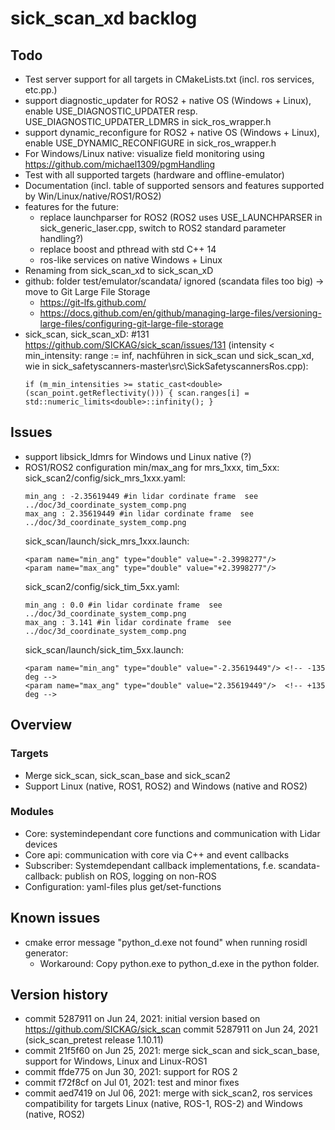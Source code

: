 # sick_scan_xd backlog

## Todo

* Test server support for all targets in CMakeLists.txt (incl. ros services, etc.pp.)
* support diagnostic_updater for ROS2 + native OS (Windows + Linux), enable USE_DIAGNOSTIC_UPDATER resp. USE_DIAGNOSTIC_UPDATER_LDMRS in sick_ros_wrapper.h
* support dynamic_reconfigure for ROS2 + native OS (Windows + Linux), enable USE_DYNAMIC_RECONFIGURE in sick_ros_wrapper.h
* For Windows/Linux native: visualize field monitoring using https://github.com/michael1309/pgmHandling
* Test with all supported targets (hardware and offline-emulator)
* Documentation (incl. table of supported sensors and features supported by Win/Linux/native/ROS1/ROS2)
* features for the future:
   * replace launchparser for ROS2 (ROS2 uses USE_LAUNCHPARSER in sick_generic_laser.cpp, switch to ROS2 standard parameter handling?)
   * replace boost and pthread with std C++ 14
   * ros-like services on native Windows + Linux 
* Renaming from sick_scan_xd to sick_scan_xD
* github: folder test/emulator/scandata/ ignored (scandata files too big) -> move to Git Large File Storage
    * https://git-lfs.github.com/
    * https://docs.github.com/en/github/managing-large-files/versioning-large-files/configuring-git-large-file-storage
* sick_scan, sick_scan_xD: #131 https://github.com/SICKAG/sick_scan/issues/131 (intensity < min_intensity: range := inf, nachführen in sick_scan und sick_scan_xd, wie in sick_safetyscanners-master\src\SickSafetyscannersRos.cpp):
   ```
   if (m_min_intensities >= static_cast<double>(scan_point.getReflectivity())) { scan.ranges[i] = std::numeric_limits<double>::infinity(); } 
   ```
   
## Issues
* support libsick_ldmrs for Windows und Linux native (?)
* ROS1/ROS2 configuration min/max_ang for mrs_1xxx, tim_5xx:
    sick_scan2/config/sick_mrs_1xxx.yaml: 
    ```
    min_ang : -2.35619449 #in lidar cordinate frame  see ../doc/3d_coordinate_system_comp.png
    max_ang : 2.35619449 #in lidar cordinate frame  see ../doc/3d_coordinate_system_comp.png
    ```
    sick_scan/launch/sick_mrs_1xxx.launch:
    ```
    <param name="min_ang" type="double" value="-2.3998277"/>
    <param name="max_ang" type="double" value="+2.3998277"/>
    ```
    sick_scan2/config/sick_tim_5xx.yaml: 
    ```
    min_ang : 0.0 #in lidar cordinate frame  see ../doc/3d_coordinate_system_comp.png
    max_ang : 3.141 #in lidar cordinate frame  see ../doc/3d_coordinate_system_comp.png
    ```
    sick_scan/launch/sick_tim_5xx.launch:
    ```
    <param name="min_ang" type="double" value="-2.35619449"/> <!-- -135 deg -->
    <param name="max_ang" type="double" value="2.35619449"/>  <!-- +135 deg -->
    ```

## Overview

### Targets

* Merge sick_scan, sick_scan_base and sick_scan2
* Support Linux (native, ROS1, ROS2) and Windows (native and ROS2)

### Modules

* Core: systemindependant core functions and communication with Lidar devices
* Core api: communication with core via C++ and event callbacks
* Subscriber: Systemdependant callback implementations, f.e. scandata-callback: publish on ROS, logging on non-ROS
* Configuration: yaml-files plus get/set-functions

## Known issues

* cmake error message "python_d.exe not found" when running rosidl generator: 
   * Workaround: Copy python.exe to python_d.exe in the python folder.

## Version history

* commit 5287911 on Jun 24, 2021: initial version based on https://github.com/SICKAG/sick_scan commit 5287911 on Jun 24, 2021 (sick_scan_pretest release 1.10.11)
* commit 21f5f60 on Jun 25, 2021: merge sick_scan and sick_scan_base, support for Windows, Linux and Linux-ROS1
* commit ffde775 on Jun 30, 2021: support for ROS 2
* commit f72f8cf on Jul 01, 2021: test and minor fixes
* commit aed7419 on Jul 06, 2021: merge with sick_scan2, ros services
 compatibility for targets Linux (native, ROS-1, ROS-2) and Windows (native, ROS2)